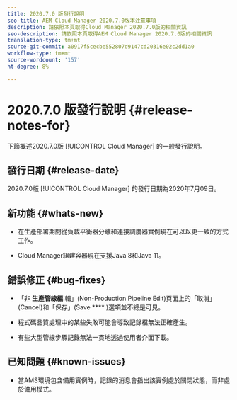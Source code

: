 ```yaml
---
title: 2020.7.0 版發行說明
seo-title: AEM Cloud Manager 2020.7.0版本注意事項
description: 請依照本頁取得Cloud Manager 2020.7.0版的相關資訊
seo-description: 請依照本頁取得AEM Cloud Manager 2020.7.0版的相關資訊
translation-type: tm+mt
source-git-commit: a0917f5cecbe552807d9147cd20316e02c2dd1a0
workflow-type: tm+mt
source-wordcount: '157'
ht-degree: 8%

---
```


# 2020.7.0 版發行說明 {#release-notes-for}

下節概述2020.7.0版 [!UICONTROL Cloud Manager] 的一般發行說明。

## 發行日期 {#release-date}

2020.7.0版 [!UICONTROL Cloud Manager] 的發行日期為2020年7月09日。

## 新功能 {#whats-new}

* 在生產部署期間從負載平衡器分離和連接調度器實例現在可以以更一致的方式工作。

* Cloud Manager組建容器現在支援Java 8和Java 11。

## 錯誤修正 {#bug-fixes}

* 「非 **生產管線編** 輯」(Non-Production Pipeline Edit)頁面上的「取消」(Cancel)和「保存」(Save **** )選項並不總是可見。

* 程式碼品質處理中的某些失敗可能會導致記錄檔無法正確產生。

* 有些大型管線步驟記錄無法一貫地透過使用者介面下載。

## 已知問題 {#known-issues}

* 當AMS環境包含備用實例時，記錄的消息會指出該實例處於關閉狀態，而非處於備用模式。
